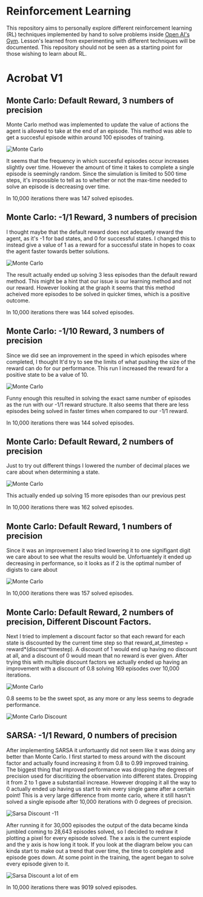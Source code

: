 # Reinforcement Learning

This repository aims to personally explore different reinforcement learning (RL) techniques implemented by hand to solve problems inside [Open AI's Gym](https://gym.openai.com). Lesson's learned from experimenting with different techniques will be documented. This repository should not be seen as a starting point for those wishing to learn about RL.

# Acrobat V1

## Monte Carlo: Default Reward, 3 numbers of precision

Monte Carlo method was implemented to update the value of actions the agent is allowed to take at the end of an episode. This method was able to get a succesful episode within around 100 episodes of training. 

![Monte Carlo](http://i.imgur.com/WKxfy8l.png)

It seems that the frequency in which succesful  episodes occur increases slightly over time. However the amount of time it takes to complete a single episode is seemingly random. Since the simulation is limited to 500 time steps, it's impossible to tell as to whether or not the max-time needed to solve an episode is decreasing over time.

In 10,000 iterations there was 147 solved episodes.

## Monte Carlo: -1/1 Reward, 3 numbers of precision

I thought maybe that the default reward does not adequetly reward the agent, as it's -1 for bad states, and 0 for successful states. I changed this to instead give a value of 1 as a reward for a successful state in hopes to coax the agent faster towards better solutions.

![Monte Carlo](https://i.imgur.com/8ln211R.png)

The result actually ended up solving 3 less episodes than the default reward method. This might be a hint that our issue is our learning method and not our reward. However looking at the graph it seems that this method acheived more episodes to be solved in quicker times, which is a positive outcome.

In 10,000 iterations there was 144 solved episodes.

## Monte Carlo: -1/10 Reward, 3 numbers of precision

Since we did see an improvement in the speed in which episodes where completed, I thought It'd try to see the limits of what pushing the size of the reward can do for our performance. This run I increased the reward for a positive state to be a value of 10.

![Monte Carlo](https://i.imgur.com/isPNVvc.png)

Funny enough this resulted in solving the exact same number of episodes as the run with our -1/1 reward structure. It also seems that there are less episodes being solved in faster times when compared to our -1/1 reward.

In 10,000 iterations there was 144 solved episodes.

## Monte Carlo: Default Reward, 2 numbers of precision

Just to try out different things I lowered the number of decimal places we care about when determining a state. 

![Monte Carlo](https://i.imgur.com/Dwodo3m.png)

This actually ended up solving 15 more episodes than our previous pest

In 10,000 iterations there was 162 solved episodes.

## Monte Carlo: Default Reward, 1 numbers of precision

Since it was an improvement I also tried lowering it to one signifigant digit we care about to see what the results would be. Unfortuantely it ended up decreasing in performance, so it looks as if 2 is the optimal number of digists to care about

![Monte Carlo](https://i.imgur.com/HqfrH5q.png)

In 10,000 iterations there was 157 solved episodes.

## Monte Carlo: Default Reward, 2 numbers of precision, Different Discount Factors.

Next I tried to implement a discount factor so that each reward for each state is discounted by the current time step so that reward_at_timestep = reward*(discout^timestep). A discount of 1 would end up having no discount at all, and a discount of 0 would mean that no reward is ever given. After trying this with multiple discount factors we actually ended up having an improvement with a discount of 0.8 solving 169 episodes over 10,000 iterations.

![Monte Carlo](https://i.imgur.com/UCZFhAv.png)

0.8 seems to be the sweet spot, as any more or any less seems to degrade performance.

![Monte Carlo Discount](https://i.imgur.com/97Y9JR1.png)

## SARSA: -1/1 Reward, 0 numbers of precision

After implementing SARSA it unfortuantly did not seem like it was doing any better than Monte Carlo. I first started to mess around with the discount factor and actually found increasing it from 0.8 to 0.99 improved training. The biggest thing that improved performance was dropping the degrees of precision used for discritizing the observation into different states. Dropping it from 2 to 1 gave a substantiail increase. However dropping it all the way to 0 actually ended up having us start to win every single game after a certain point! This is a very large difference from monte carlo, where it still hasn't solved a single episode after 10,000 iterations with 0 degrees of precision.

![Sarsa Discount -11](https://i.imgur.com/8nUiBq9.png)

After running it for 30,000 episodes the output of the data became kinda jumbled coming to 28,643 episodes solved, so I decided to redraw it plotting a pixel for every episode solved. The x axis is the current espiode and the y axis is how long it took. If you look at the diagram below you can kinda start to make out a trend that over time, the time to complete and episode goes down. At some point in the training, the agent began to solve every episode given to it.

![Sarsa Discount a lot of em](https://i.imgur.com/fx6PVZb.png)

In 10,000 iterations there was 9019 solved episodes.